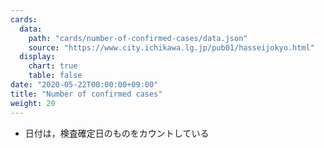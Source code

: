 ```yaml
---
cards:
  data:
    path: "cards/number-of-confirmed-cases/data.json"
    source: "https://www.city.ichikawa.lg.jp/pub01/hasseijokyo.html"
  display:
    chart: true
    table: false
date: "2020-05-22T00:00:00+09:00"
title: "Number of confirmed cases"
weight: 20
---
```


- 日付は，検査確定日のものをカウントしている
